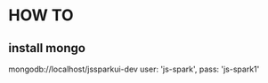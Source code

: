 HOW TO
======
install mongo
-------------

mongodb://localhost/jssparkui-dev
user: 'js-spark',
pass: 'js-spark1'
